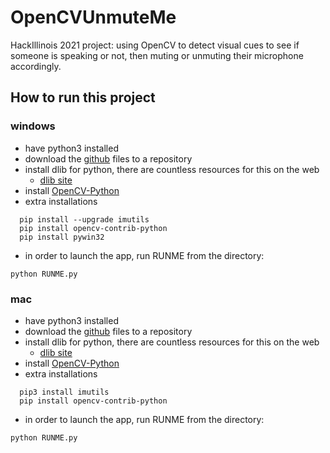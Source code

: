 # OpenCVUnmuteMe
HackIllinois 2021 project: using OpenCV to detect visual cues to see if someone is speaking or not, then muting or unmuting their microphone accordingly.


## How to run this project 

### windows 

* have python3 installed  
* download the [github](https://github.com/awandke/OpenCVUnmuteMe) files to a repository
* install dlib for python, there are countless resources for this on the web 
  * [dlib site](http://dlib.net/compile.html#:~:text=Using%20dlib%20from%20Python,to%20use%20dlib%20from%20Python.)
* install [OpenCV-Python](https://docs.opencv.org/4.5.0/d5/de5/tutorial_py_setup_in_windows.html)
* extra installations 
```
  pip install --upgrade imutils
  pip install opencv-contrib-python
  pip install pywin32
```
* in order to launch the app, run RUNME from the directory:
```
python RUNME.py
```

### mac

* have python3 installed  
* download the [github](https://github.com/awandke/OpenCVUnmuteMe) files to a repository
* install dlib for python, there are countless resources for this on the web 
  * [dlib site](https://www.pyimagesearch.com/2018/01/22/install-dlib-easy-complete-guide/)
* install [OpenCV-Python](https://pypi.org/project/opencv-python/)
* extra installations 
```
  pip3 install imutils
  pip install opencv-contrib-python
```
* in order to launch the app, run RUNME from the directory:
```
python RUNME.py
```